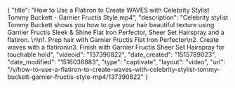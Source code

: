 {
    "title": "How to Use a Flatiron to Create WAVES with Celebrity Stylist Tommy Buckett - Garnier Fructis Style.mp4",
    "description": "Celebrity stylist Tommy Buckett shows you how to give your hair beautiful texture using Garnier Fructis Sleek & Shine Flat Iron Perfector, Sheer Set Hairspray and a flatiron. \n\n1. Prep hair with Garnier Fructis Flat Iron Perfector\n2. Create waves with a flatiron\n3. Finish with Garnier Fructis Sheer Set Hairspray for touchable hold",
    "videoid": "137390822",
    "date_created": "1515789023",
    "date_modified": "1516036883",
    "type": "captivate",
    "layout": "video",
    "url": "\/v\/how-to-use-a-flatiron-to-create-waves-with-celebrity-stylist-tommy-buckett-garnier-fructis-style-mp4\/137390822"
}